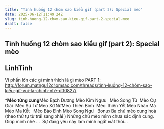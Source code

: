 ```yaml
---
title: "Tình huống 12 chòm sao kiểu gif (part 2): Special mèo"
date: 2025-06-12T11:49:24Z
slug: tinh-huong-12-chom-sao-kieu-gif-part-2-special-meo
draft: false
---
```


## Tình huống 12 chòm sao kiểu gif (part 2): Special mèo

## LinhTinh

Vì phần lớn các gì mình thích là gì mèo 
PART 1: http://forum.matngu12chomsao.com/threads/tình-huống-12-chòm-sao-kiểu-gif-vui-là-chính-nhé-d.10827/
 
***Mèo từng cung**​Mèo Bạch Dương​  ​​Mèo Kim Ngưu​ ​ ​ ​​​Mèo Song Tử​​ ​
Mèo Cự Giải
   ​ ​Mèo Sư Tử​​ ​Mèo Xử Nữ​​​Mèo Thiên Bình​​
​ ​Mèo Thiên Yết​​​​
Mèo Nhân Mã​​ ​
Mèo Ma Kết​ ​ ​ 
Mèo Bảo Bình​
   ​​Mèo Song Ngư​ ​​ ​ ​Bonus ​Ba chú mèo cung hoả (theo thứ tự từ trái sang phải )​​​ ​Những chú mèo mình chưa sác định cung. Giúp mình nhé ...​  ​ ​Sự đáng yêu này làm mình ngất mất thôi...​​